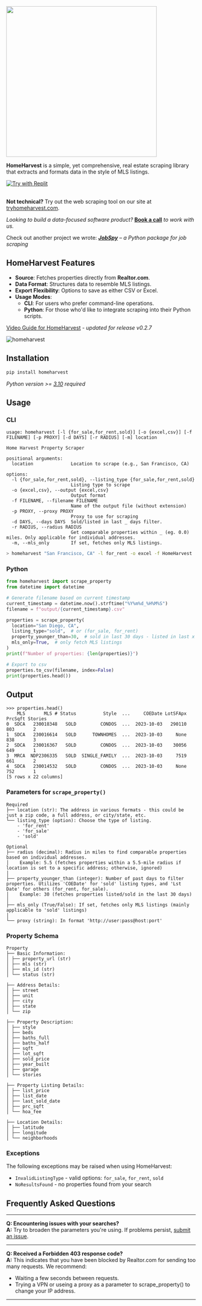 <img src="https://github.com/ZacharyHampton/HomeHarvest/assets/78247585/d1a2bf8b-09f5-4c57-b33a-0ada8a34f12d" width="400">

**HomeHarvest** is a simple, yet comprehensive, real estate scraping library that extracts and formats data in the style of MLS listings.

[![Try with Replit](https://replit.com/badge?caption=Try%20with%20Replit)](https://replit.com/@ZacharyHampton/HomeHarvestDemo)

\
**Not technical?** Try out the web scraping tool on our site at [tryhomeharvest.com](https://tryhomeharvest.com).

*Looking to build a data-focused software product?* **[Book a call](https://calendly.com/zachary-products/15min)** *to work with us.*

Check out another project we wrote: ***[JobSpy](https://github.com/cullenwatson/JobSpy)** – a Python package for job scraping*

## HomeHarvest Features

- **Source**: Fetches properties directly from **Realtor.com**.
- **Data Format**: Structures data to resemble MLS listings.
- **Export Flexibility**: Options to save as either CSV or Excel.
- **Usage Modes**:
  - **CLI**: For users who prefer command-line operations.
  - **Python**: For those who'd like to integrate scraping into their Python scripts.

[Video Guide for HomeHarvest](https://youtu.be/JnV7eR2Ve2o) - _updated for release v0.2.7_

![homeharvest](https://github.com/ZacharyHampton/HomeHarvest/assets/78247585/b3d5d727-e67b-4a9f-85d8-1e65fd18620a)

## Installation

```bash
pip install homeharvest
```
  _Python version >= [3.10](https://www.python.org/downloads/release/python-3100/) required_ 

## Usage

### CLI 

```
usage: homeharvest [-l {for_sale,for_rent,sold}] [-o {excel,csv}] [-f FILENAME] [-p PROXY] [-d DAYS] [-r RADIUS] [-m] location
                                                                                                                             
Home Harvest Property Scraper                                                                                                 
                                                                                                                             
positional arguments:                                                                                                         
  location              Location to scrape (e.g., San Francisco, CA)                                                          
                                                                                                                             
options:                                                                                                                      
  -l {for_sale,for_rent,sold}, --listing_type {for_sale,for_rent,sold}                                                        
                        Listing type to scrape                                                                                
  -o {excel,csv}, --output {excel,csv}                                                                                        
                        Output format                                                                                         
  -f FILENAME, --filename FILENAME                                                                                            
                        Name of the output file (without extension)                                                           
  -p PROXY, --proxy PROXY                                                                                                     
                        Proxy to use for scraping                                                                             
  -d DAYS, --days DAYS  Sold/listed in last _ days filter.                                                                           
  -r RADIUS, --radius RADIUS                                                                                                  
                        Get comparable properties within _ (eg. 0.0) miles. Only applicable for individual addresses.        
  -m, --mls_only        If set, fetches only MLS listings.
```
```bash
> homeharvest "San Francisco, CA" -l for_rent -o excel -f HomeHarvest
```

### Python

```py
from homeharvest import scrape_property
from datetime import datetime

# Generate filename based on current timestamp
current_timestamp = datetime.now().strftime("%Y%m%d_%H%M%S")
filename = f"output/{current_timestamp}.csv"

properties = scrape_property(
  location="San Diego, CA",
  listing_type="sold",  # or (for_sale, for_rent)
  property_younger_than=30,  # sold in last 30 days - listed in last x days if (for_sale, for_rent)
  mls_only=True,  # only fetch MLS listings
)
print(f"Number of properties: {len(properties)}")

# Export to csv
properties.to_csv(filename, index=False)
print(properties.head())
```

## Output
```plaintext
>>> properties.head()
    MLS       MLS # Status          Style  ...     COEDate LotSFApx PrcSqft Stories
0  SDCA   230018348   SOLD         CONDOS  ...  2023-10-03   290110     803       2
1  SDCA   230016614   SOLD      TOWNHOMES  ...  2023-10-03     None     838       3
2  SDCA   230016367   SOLD         CONDOS  ...  2023-10-03    30056     649       1
3  MRCA  NDP2306335   SOLD  SINGLE_FAMILY  ...  2023-10-03     7519     661       2
4  SDCA   230014532   SOLD         CONDOS  ...  2023-10-03     None     752       1
[5 rows x 22 columns]
```

### Parameters for `scrape_property()`
```
Required
├── location (str): The address in various formats - this could be just a zip code, a full address, or city/state, etc.
└── listing_type (option): Choose the type of listing.
    - 'for_rent'
    - 'for_sale'
    - 'sold'

Optional
├── radius (decimal): Radius in miles to find comparable properties based on individual addresses.
│    Example: 5.5 (fetches properties within a 5.5-mile radius if location is set to a specific address; otherwise, ignored)
│
├── property_younger_than (integer): Number of past days to filter properties. Utilizes 'COEDate' for 'sold' listing types, and 'Lst Date' for others (for_rent, for_sale).
│    Example: 30 (fetches properties listed/sold in the last 30 days)
│
├── mls_only (True/False): If set, fetches only MLS listings (mainly applicable to 'sold' listings)
│
└── proxy (string): In format 'http://user:pass@host:port'

```
### Property Schema
```plaintext
Property
├── Basic Information:
│ ├── property_url (str)
│ ├── mls (str)
│ ├── mls_id (str)
│ └── status (str)

├── Address Details:
│ ├── street
│ ├── unit
│ ├── city
│ ├── state
│ └── zip

├── Property Description:
│ ├── style
│ ├── beds
│ ├── baths_full
│ ├── baths_half
│ ├── sqft
│ ├── lot_sqft
│ ├── sold_price
│ ├── year_built
│ ├── garage
│ └── stories

├── Property Listing Details:
│ ├── list_price
│ ├── list_date
│ ├── last_sold_date
│ ├── prc_sqft
│ └── hoa_fee

├── Location Details:
│ ├── latitude
│ ├── longitude
│ └── neighborhoods
```

### Exceptions
The following exceptions may be raised when using HomeHarvest:

- `InvalidListingType` - valid options: `for_sale`, `for_rent`, `sold`
- `NoResultsFound` - no properties found from your search
  
  
## Frequently Asked Questions
---

**Q: Encountering issues with your searches?**  
**A:** Try to broaden the parameters you're using. If problems persist, [submit an issue](https://github.com/ZacharyHampton/HomeHarvest/issues).

---

**Q: Received a Forbidden 403 response code?**  
**A:** This indicates that you have been blocked by Realtor.com for sending too many requests. We recommend:

- Waiting a few seconds between requests.
- Trying a VPN or useing a proxy as a parameter to scrape_property() to change your IP address.

---

